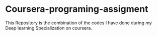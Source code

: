 # Coursera-programing-assigment

This Repository is the combination of the codes I have done during my Deep learning Specialization on coursera.
